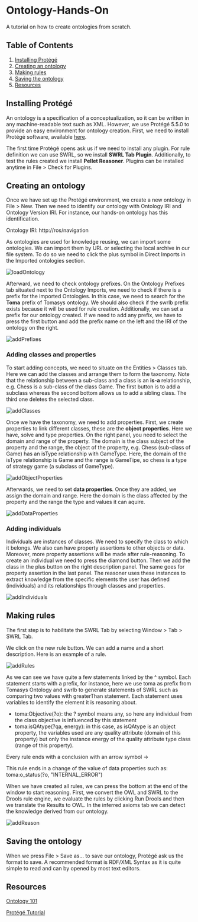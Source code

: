 # Ontology-Hands-On
A tutorial on how to create ontologies from scratch.

## Table of Contents
1. [Installing Protégé](#installing-protege)
2. [Creating an ontology](#creating-an-ontology)
3. [Making rules](#making-rules)
4. [Saving the ontology](#saving-the-ontology)
5. [Resources](#resources)


## Installing Protégé
An ontology is a specification of a conceptualization, so it can be written in any machine-readable text such as XML. However, we use Protégé 5.5.0 to provide an easy environment for ontology creation.
First, we need to install Protégé software, available [here](https://protege.stanford.edu/products.php#desktop-protege).

The first time Protégé opens ask us if we need to install any plugin. For rule definition we can use SWRL, so we install **SWRL Tab Plugin**. Additionally, to test the rules created we install  **Pellet Reasoner**.
Plugins can be installed anytime in File > Check for Plugins.

## Creating an ontology

Once we have set up the Protégé environment, we create a new ontology in File > New. Then we need to identify our ontology with Ontology IRI and Ontology Version IRI.
For instance, our hands-on ontology has this identification.

Ontology IRI: http://ros/navigation

As ontologies are used for knowledge reusing, we can import some ontologies. We can import them by URL or selecting the local archive in our file system.
To do so we need to click the plus symbol in Direct Imports in the Imported ontologies section.

![loadOntology](./images/import.png)

Afterward, we need to check ontology prefixes. On the Ontology Prefixes tab situated next to the Ontology Imports, we need to check if there is a prefix for the imported Ontologies. In this case, we need to search for the **Toma** prefix of Tomasys ontology. We should also check if the swrlb prefix exists because it will be used for rule creation. Additionally, we can set a prefix for our ontology created.
If we need to add any prefix, we have to press the first button and add the prefix name on the left and the IRI of the ontology on the right.

![addPrefixes](images/prefixes.png)

### Adding classes and properties

To start adding concepts, we need to situate on the Entities > Classes tab. Here we can add the classes and arrange them to form the taxonomy. Note that the relationship between a sub-class and a class is an **is-a** relationship,
e.g. Chess is a sub-class of the class Game. The first button is to add a subclass whereas the second bottom allows us to add a sibling class. The third one deletes the selected class. 

![addClasses](images/Class.png)

Once we have the taxonomy, we need to add properties. First, we create properties to link different classes, these are the **object properties**. Here we have, solve and type properties.
On the right panel, you need to select the domain and range of the property. The domain is the class subject of the property and the range, the object of the property,
e.g. Chess (sub-class of Game) has an isType relationship with GameType. Here, the domain of the isType relationship is Game and the range is GameTipe, so chess is a type of strategy game (a subclass of GameType).

![addObjectProperties](images/object.png)

Afterwards, we need to set **data properties**. Once they are added, we assign the domain and range. Here the domain is the class affected by the property and the range the type and values it can aquire.

![addDataProperties](images/Data.png)

### Adding individuals

Individuals are instances of classes. We need to specify the class to which it belongs. We also can have property assertions to other objects or data. Moreover, more property assertions will be made after rule-reasoning.
To create an individual we need to press the diamond button. Then we add the class in the plus button on the right description panel. The same goes for property assertion in the last panel. The reasoner uses these instances to extract knowledge from the specific elements the user has defined (individuals) and its relationships through classes and properties.

![addIndividuals](images/Individuals.png)


## Making rules

The first step is to habilitate the SWRL Tab by selecting Window > Tab > SWRL Tab.

We click on the new rule button. We can add a name and a short description. Here is an example of a rule.

![addRules](images/rules.png)

As we can see we have quite a few statements linked by the ^ symbol. Each statement starts with a prefix, for instance, here we use toma as prefix from Tomasys Ontology and swrlb to generate statements of SWRL such as comparing two values with greaterThan statement.
Each statement uses variables to identify the element it is reasoning about. 

- toma:Objective(?o): the ? symbol means any, so here any individual from the class objective is influenced by this statement
- toma:isQAtype(?qa, energy): in this case, as isQAtype is an object property, the variables used are any quality attribute (domain of this property) but only the instance energy of the quality attribute type class (range of this property).

Every rule ends with a conclusion with an arrow symbol ->

This rule ends in a change of the value of data properties such as:
toma:o_status(?o, "INTERNAL_ERROR")

When we have created all rules, we can press the bottom at the end of the window to start reasoning. First, we convert the OWL and SWRL to the Drools rule engine, we evaluate the rules by clicking Run Drools and then we translate the Results to OWL. In the inferred axioms tab we can detect the knowledge derived from our ontology.

![addReason](images/Reason.png)

## Saving the ontology

When we press File > Save as... to save our ontology, Protégé ask us the format to save. A recommended format is RDF/XML Syntax as it is quite simple to read and can by opened by most text editors.

## Resources

[Ontology 101](https://protege.stanford.edu/publications/ontology_development/ontology101.pdf)

[Protégé Tutorial](http://mowl-power.cs.man.ac.uk/protegeowltutorial/resources/ProtegeOWLTutorialP4_v1_3.pdf)
